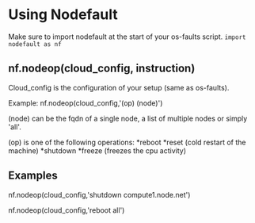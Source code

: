 # Using Nodefault

Make sure to import nodefault at the start of your os-faults script.
`import nodefault as nf`

## nf.nodeop(cloud_config, instruction)

Cloud_config is the configuration of your setup (same as os-faults).

Example: nf.nodeop(cloud_config,'(op) (node)')

(node) can be the fqdn of a single node, a list of multiple nodes or simply 'all'.

(op) is one of the following operations:
*reboot
*reset (cold restart of the machine)
*shutdown
*freeze (freezes the cpu activity)

## Examples

nf.nodeop(cloud_config,'shutdown compute1.node.net')

nf.nodeop(cloud_config,'reboot all')
